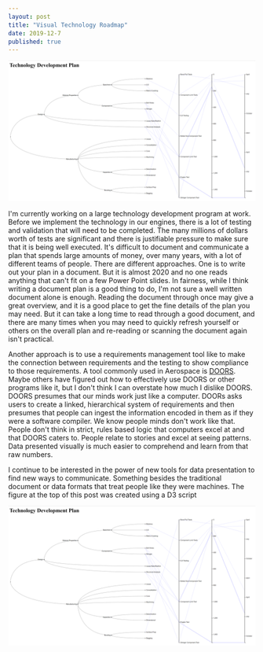 ```yaml
---
layout: post
title: "Visual Technology Roadmap"
date: 2019-12-7
published: true
---
```

![](/assets/TRL.png)

I'm currently working on a large technology development program at work. Before we implement the technology in our engines, there is a lot of testing and validation that will need to be completed. The many millions of dollars worth of tests are significant and there is justifiable pressure to make sure that it is being well executed. It's difficult to document and communicate a plan that spends large amounts of money, over many years, with a lot of different teams of people.  There are different approaches.  One is to write out your plan in a document.  But it is almost 2020 and no one reads anything that can't fit on a few Power Point slides. In fairness, while I think writing a document plan is a good thing to do, I'm not sure a well written document alone is enough.  Reading the document through once may give a great overview, and it is a good place to get the fine details of the plan you may need.  But it can take a long time to read through a good document, and there are many times when you may need to quickly refresh yourself or others on the overall plan and re-reading or scanning the document again isn't practical.

Another approach is to use a requirements management tool like to make the connection between requirements and the testing to show compliance to those requirements. A tool commonly used in Aerospace is [DOORS](https://www.ibm.com/us-en/marketplace/requirements-management).  Maybe others have figured out how to effectively use DOORS or other programs like it, but I don't think I can overstate how much I dislike DOORS.  DOORS presumes that our minds work just like a computer. DOORs asks users to create a linked, hierarchical system of requirements and then presumes that people can ingest the information encoded in them as if they were a software compiler.  We know people minds don't work like that.  People don't think in strict, rules based logic that computers excel at and that DOORS caters to.  People relate to stories and excel at seeing patterns.  Data presented visually is much easier to comprehend and learn from that raw numbers.

I continue to be interested in the power of new tools for data presentation to find new ways to communicate.  Something besides the traditional document or data formats that treat people like they were machines.  The figure at the top of this post was created using a D3 script

![](/assets/TRL.png)
